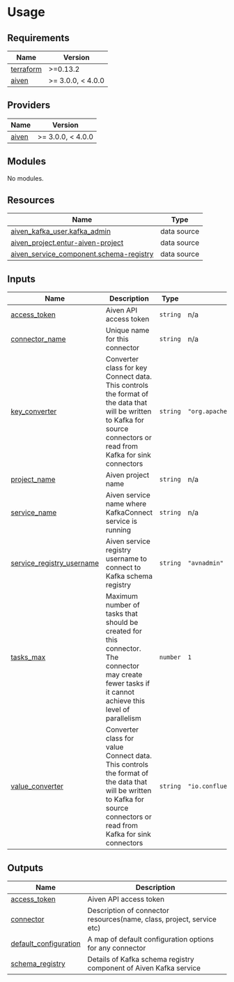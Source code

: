 # Usage

<!-- BEGIN_TF_DOCS -->
## Requirements

| Name | Version |
|------|---------|
| <a name="requirement_terraform"></a> [terraform](#requirement\_terraform) | >=0.13.2 |
| <a name="requirement_aiven"></a> [aiven](#requirement\_aiven) | >= 3.0.0, < 4.0.0 |

## Providers

| Name | Version |
|------|---------|
| <a name="provider_aiven"></a> [aiven](#provider\_aiven) | >= 3.0.0, < 4.0.0 |

## Modules

No modules.

## Resources

| Name | Type |
|------|------|
| [aiven_kafka_user.kafka_admin](https://registry.terraform.io/providers/aiven/aiven/latest/docs/data-sources/kafka_user) | data source |
| [aiven_project.entur-aiven-project](https://registry.terraform.io/providers/aiven/aiven/latest/docs/data-sources/project) | data source |
| [aiven_service_component.schema-registry](https://registry.terraform.io/providers/aiven/aiven/latest/docs/data-sources/service_component) | data source |

## Inputs

| Name | Description | Type | Default | Required |
|------|-------------|------|---------|:--------:|
| <a name="input_access_token"></a> [access\_token](#input\_access\_token) | Aiven API access token | `string` | n/a | yes |
| <a name="input_connector_name"></a> [connector\_name](#input\_connector\_name) | Unique name for this connector | `string` | n/a | yes |
| <a name="input_key_converter"></a> [key\_converter](#input\_key\_converter) | Converter class for key Connect data. This controls the format of the data that will be written to Kafka for source connectors or read from Kafka for sink connectors | `string` | `"org.apache.kafka.connect.storage.StringConverter"` | no |
| <a name="input_project_name"></a> [project\_name](#input\_project\_name) | Aiven project name | `string` | n/a | yes |
| <a name="input_service_name"></a> [service\_name](#input\_service\_name) | Aiven service name where KafkaConnect service is running | `string` | n/a | yes |
| <a name="input_service_registry_username"></a> [service\_registry\_username](#input\_service\_registry\_username) | Aiven service registry username to connect to Kafka schema registry | `string` | `"avnadmin"` | no |
| <a name="input_tasks_max"></a> [tasks\_max](#input\_tasks\_max) | Maximum number of tasks that should be created for this connector. The connector may create fewer tasks if it cannot achieve this level of parallelism | `number` | `1` | no |
| <a name="input_value_converter"></a> [value\_converter](#input\_value\_converter) | Converter class for value Connect data. This controls the format of the data that will be written to Kafka for source connectors or read from Kafka for sink connectors | `string` | `"io.confluent.connect.avro.AvroConverter"` | no |

## Outputs

| Name | Description |
|------|-------------|
| <a name="output_access_token"></a> [access\_token](#output\_access\_token) | Aiven API access token |
| <a name="output_connector"></a> [connector](#output\_connector) | Description of connector resources(name, class, project, service etc) |
| <a name="output_default_configuration"></a> [default\_configuration](#output\_default\_configuration) | A map of default configuration options for any connector |
| <a name="output_schema_registry"></a> [schema\_registry](#output\_schema\_registry) | Details of Kafka schema registry component of Aiven Kafka service |
<!-- END_TF_DOCS -->
